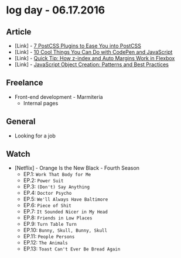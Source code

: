# log day - 06.17.2016

## Article 

- \[Link\] - [7 PostCSS Plugins to Ease You into PostCSS](https://www.sitepoint.com/7-postcss-plugins-to-ease-you-into-postcss)
- \[Link\] - [10 Cool Things You Can Do with CodePen and JavaScript](https://www.sitepoint.com/cool-things-codepen-javascript/)
- \[Link\] - [Quick Tip: How z-index and Auto Margins Work in Flexbox](https://www.sitepoint.com/quick-tip-how-z-index-and-auto-margins-work-in-flexbox/)
- \[Link\] - [JavaScript Object Creation: Patterns and Best Practices](https://www.sitepoint.com/javascript-object-creation-patterns-best-practises/)


## Freelance

- Front-end development - Marmiteria
  - Internal pages


## General 

- Looking for a job


## Watch

- \[Netflix\] - Orange Is the New Black - Fourth Season
  - EP.1: `Work That Body for Me`
  - EP.2: `Power Suit`
  - EP.3: `(Don't) Say Anything`
  - EP.4: `Doctor Psycho`
  - EP.5: `We'll Always Have Baltimore`
  - EP.6: `Piece of Shit`
  - EP.7: `It Sounded Nicer in My Head`
  - EP.8: `Friends in Low Places`
  - EP.9: `Turn Table Turn`
  - EP.10: `Bunny, Skull, Bunny, Skull`
  - EP.11: `People Persons`
  - EP.12: `The Animals`
  - EP.13: `Toast Can't Ever Be Bread Again`
